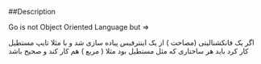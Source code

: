 ##Description

Go is not Object Oriented Language but =>


اگر یک فانکشنالیتی (مصاحت ) از یک اینترفیس پیاده سازی شد و با مثلا تایپ مستطیل کار کرد
 باید هر ساختاری که مثل مستطیل بود مثلا ( مربع ) هم کار کند و صحیح باشد
